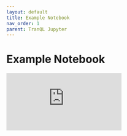 ```yaml
---
layout: default
title: Example Notebook
nav_order: 1
parent: TranQL Jupyter
---
```

# Example Notebook
<style>
html, body, #top {
  height: 100%;
}
#top {
  display: flex;
  flex-direction: column;
}
#main-content-wrap {
  flex-grow: 1;
  display: flex;
  flex-direction: column;
}
#main-content {
  flex-grow: 1;
  display: flex;
  flex-direction: column;
}
iframe {
  flex-grow: 1;
}
</style>
<iframe frameborder="0" src="https://nbviewer.jupyter.org/github/frostyfan109/TranQL-Jupyter/blob/master/test_notebooks/Demo%20Notebook.ipynb"></iframe>
